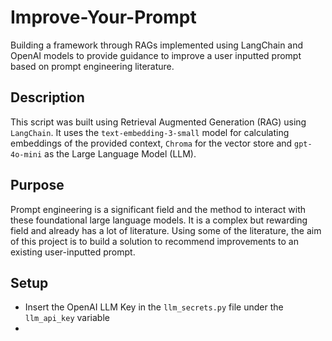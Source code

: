 # Improve-Your-Prompt
Building a framework through RAGs implemented using LangChain and OpenAI models to provide guidance to improve a user inputted prompt based on prompt engineering literature. 

## Description 

This script was built using Retrieval Augmented Generation (RAG) using `LangChain`. It uses the  `text-embedding-3-small` model for calculating embeddings of the provided context, `Chroma` for the vector store and `gpt-4o-mini` as the Large Language Model (LLM). 

## Purpose 

Prompt engineering is a significant field and the method to interact with these foundational large language models. It is a complex but rewarding field and already has a lot of literature. Using some of the literature, the aim of this project is to build a solution to recommend improvements to an existing user-inputted prompt. 

## Setup

- Insert the OpenAI LLM Key in the `llm_secrets.py` file under the `llm_api_key` variable
- 


